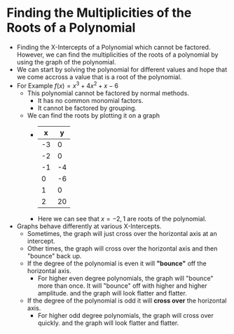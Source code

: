 # Finding the Multiplicities of the Roots of a Polynomial

- Finding the X-Intercepts of a Polynomial which cannot be factored. However, we can find the multiplicities of the roots of a polynomial by using the graph of the polynomial.
- We can start by solving the polynomial for different values and hope that we come accross a value that is a root of the polynomial.
- For Example $f(x) = x^3+4x^2+x-6$
  - This polynomial cannot be factored by normal methods.
    - It has no common monomial factors.
    - It cannot be factored by grouping.
  - We can find the roots by plotting it on a graph
    - | x   | y   |
      | --- | --- |
      | -3  | 0   |
      | -2  | 0   |
      | -1  | -4  |
      | 0   | -6  |
      | 1   | 0   |
      | 2   | 20  |
    - Here we can see that $x=-2,1$ are roots of the polynomial.
- Graphs behave differently at various X-Intercepts.
  - Sometimes, the graph will just cross over the horizontal axis at an intercept.
  - Other times, the graph will cross over the horizontal axis and then "bounce" back up.
  - If the degree of the polynomial is even it will **"bounce"** off the horizontal axis.
    - For higher even degree polynomials, the graph will "bounce" more than once. It will "bounce" off with higher and higher amplitude. and the graph will look flatter and flatter.
  - If the degree of the polynomial is odd it will **cross over** the horizontal axis.
    - For higher odd degree polynomials, the graph will cross over quickly. and the graph will look flatter and flatter.

